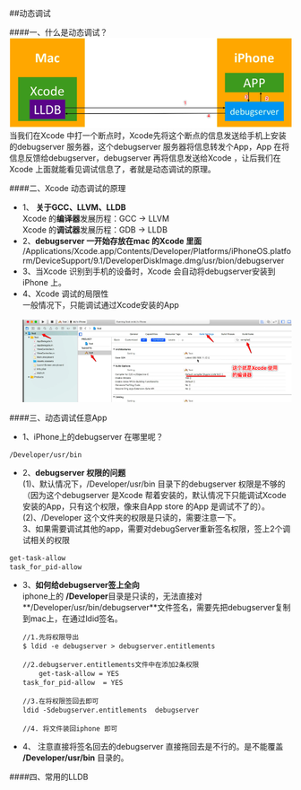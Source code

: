 ##动态调试

####一、什么是动态调试？
![](/assets/Snip20180605_5.png)
当我们在Xcode 中打一个断点时，Xcode先将这个断点的信息发送给手机上安装的debugserver 服务器，这个debugserver 服务器将信息转发个App，App 在将信息反馈给debugserver，debugserver 再将信息发送给Xcode ，让后我们在Xcode 上面就能看见调试信息了，者就是动态调试的原理。


####二、Xcode 动态调试的原理
- 1、 **关于GCC、LLVM、LLDB**<br> Xcode 的**编译器**发展历程：GCC -> LLVM <br> Xcode 的**调试器**发展历程：GDB -> LLDB
- 2、**debugserver 一开始存放在mac 的Xcode 里面**<br>/Applications/Xcode.app/Contents/Developer/Platforms/iPhoneOS.platform/DeviceSupport/9.1/DeveloperDiskImage.dmg/usr/bion/debugserver
- 3、当Xcode 识别到手机的设备时，Xcode 会自动将debugserver安装到iPhone 上。
- 4、Xcode 调试的局限性<br>一般情况下，只能调试通过Xcode安装的App<br><br>![](/assets/Snip20180605_4.png)

####三、动态调试任意App
- 1、iPhone上的debugserver 在哪里呢？
```
/Developer/usr/bin
```

- 2、**debugserver 权限的问题**<br>(1)、默认情况下，/Developer/usr/bin 目录下的debugserver 权限是不够的（因为这个debugserver 是Xcode 帮着安装的，默认情况下只能调试Xcode安装的App，只有这个权限，像来自App store 的App 是调试不了的）。<br>(2)、/Developer 这个文件夹的权限是只读的，需要注意一下。<br>3、如果需要调试其他的app，需要对debugServer重新签名权限，签上2个调试相关的权限
```
get-task-allow
task_for_pid-allow
```

- 3、**如何给debugserver签上全向**<br>iphone上的 **/Developer**目录是只读的，无法直接对**/Developer/usr/bin/debugserver**文件签名，需要先把debugserver复制到mac上，在通过ldid签名。

    ```
    //1.先将权限导出
    $ ldid -e debugserver > debugserver.entitlements

    //2.debugserver.entitlements文件中在添加2条权限
        get-task-allow = YES
    task_for_pid-allow  = YES

    //3.在将权限签回去即可
    ldid -Sdebugserver.entitlements  debugserver

    //4. 将文件装回iphone 即可
    ```
    
- 4、 注意直接将签名回去的debugserver 直接拖回去是不行的。是不能覆盖 **/Developer/usr/bin** 目录的。








####四、常用的LLDB













































